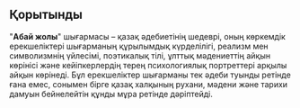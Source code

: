 ## Қорытынды

"**Абай жолы**" шығармасы – қазақ әдебиетінің шедеврі, оның көркемдік ерекшеліктері шығарманың құрылымдық күрделілігі, реализм мен символизмнің үйлесімі, поэтикалық тілі, ұлттық мәдениеттің айқын көрінісі және кейіпкерлердің терең психологиялық портреттері арқылы айқын көрінеді. Бұл ерекшеліктер шығарманы тек әдеби туынды ретінде ғана емес, сонымен бірге қазақ халқының рухани, мәдени және тарихи дамуын бейнелейтін құнды мұра ретінде дәріптейді.